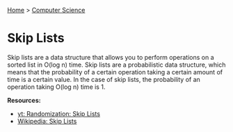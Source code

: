 [Home](../../README.md) > [Computer Science](./README.md)

# Skip Lists

Skip lists are a data structure that allows you to perform operations on a sorted list in O(log n) time. Skip lists are a probabilistic data structure, which means that the probability of a certain operation taking a certain amount of time is a certain value. In the case of skip lists, the probability of an operation taking O(log n) time is 1.

**Resources:**
- [yt: Randomization: Skip Lists](https://www.youtube.com/watch?v=2g9OSRKJuzM&index=10&list=PLUl4u3cNGP6317WaSNfmCvGym2ucw3oGp)
- [Wikipedia: Skip Lists](https://en.wikipedia.org/wiki/Skip_list)
